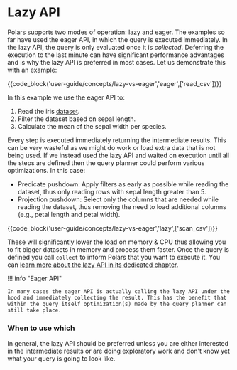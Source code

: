 # Lazy API

Polars supports two modes of operation: lazy and eager. The examples so far have used the eager API, in which the query is executed immediately.
In the lazy API, the query is only evaluated once it is _collected_. Deferring the execution to the last minute can have significant performance advantages and is why the lazy API is preferred in most cases. Let us demonstrate this with an example:

{{code_block('user-guide/concepts/lazy-vs-eager','eager',['read_csv'])}}

In this example we use the eager API to:

1. Read the iris [dataset](https://archive.ics.uci.edu/dataset/53/iris).
1. Filter the dataset based on sepal length.
1. Calculate the mean of the sepal width per species.

Every step is executed immediately returning the intermediate results. This can be very wasteful as we might do work or load extra data that is not being used. If we instead used the lazy API and waited on execution until all the steps are defined then the query planner could perform various optimizations. In this case:

- Predicate pushdown: Apply filters as early as possible while reading the dataset, thus only reading rows with sepal length greater than 5.
- Projection pushdown: Select only the columns that are needed while reading the dataset, thus removing the need to load additional columns (e.g., petal length and petal width).

{{code_block('user-guide/concepts/lazy-vs-eager','lazy',['scan_csv'])}}

These will significantly lower the load on memory & CPU thus allowing you to fit bigger datasets in memory and process them faster. Once the query is defined you call `collect` to inform Polars that you want to execute it. You can [learn more about the lazy API in its dedicated chapter](../lazy/index.md).

!!! info "Eager API"

    In many cases the eager API is actually calling the lazy API under the hood and immediately collecting the result. This has the benefit that within the query itself optimization(s) made by the query planner can still take place.

### When to use which

In general, the lazy API should be preferred unless you are either interested in the intermediate results or are doing exploratory work and don't know yet what your query is going to look like.
